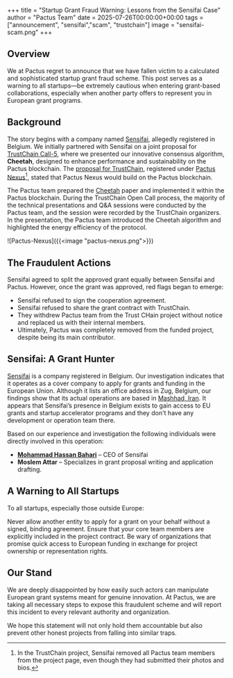 +++
title = "Startup Grant Fraud Warning: Lessons from the Sensifai Case"
author = "Pactus Team"
date = 2025-07-26T00:00:00+00:00
tags = ["announcement", "sensifai","scam", "trustchain"]
image = "sensifai-scam.png"
+++

## Overview

We at Pactus regret to announce that we have fallen victim to a calculated and sophisticated startup grant fraud scheme.
This post serves as a warning to all startups—be extremely cautious when entering grant-based collaborations,
especially when another party offers to represent you in European grant programs.

## Background

The story begins with a company named [Sensifai](https://sensifai.com/), allegedly registered in Belgium.
We initially partnered with Sensifai on a joint proposal for [TrustChain Call-5](https://trustchain.ngi.eu/open-call-5/),
where we presented our innovative consensus algorithm, **Cheetah**,
designed to enhance performance and sustainability on the Pactus blockchain.
The [proposal for TrustChain](/pdf/pactus-nexus-trustchain-proposal.pdf),
registered under [Pactus Nexus](https://trustchain.ngi.eu/pactus-nexus/)[^1],
stated that Pactus Nexus would build on the Pactus blockchain.

The Pactus team prepared the [Cheetah](/pdf/cheetah-pactus.pdf) paper and
implemented it within the Pactus blockchain.
During the TrustChain Open Call process, the majority of the technical presentations and
Q&A sessions were conducted by the Pactus team,
and the session were recorded by the TrustChain organizers.
In the presentation, the Pactus team introduced the Cheetah algorithm and
highlighted the energy efficiency of the protocol.

![Pactus-Nexus]({{<image "pactus-nexus.png">}})

## The Fraudulent Actions

Sensifai agreed to split the approved grant equally between Sensifai and Pactus.
However, once the grant was approved, red flags began to emerge:

- Sensifai refused to sign the cooperation agreement.
- Sensifai refused to share the grant contract with TrustChain.
- They withdrew Pactus team from the Trust CHain project without notice and replaced us with their internal members.
- Ultimately, Pactus was completely removed from the funded project, despite  being its main contributor.

## Sensifai: A Grant Hunter

[Sensifai](https://www.companyweb.be/en/0663875522/sensifai) is a company registered in Belgium.
Our investigation indicates that it operates as a cover company to apply
for grants and funding in the European Union.
Although it lists an office address in Zug, Belgium,
our findings show that its actual operations are based in
[Mashhad, Iran](https://www.google.com/maps/place/Mashhad).
It appears that Sensifai’s presence in Belgium exists
to gain access to EU grants and startup accelerator programs and
they don't have any development or operation team there.

Based on our experience and investigation the following individuals were directly involved in this operation:

- **[Mohammad Hassan Bahari](https://be.linkedin.com/in/mohamad-hasan-bahari-2233b629)** –
  CEO of Sensifai
- **Moslem Attar** – Specializes in grant proposal writing and application drafting.

## A Warning to All Startups

To all startups, especially those outside Europe:

Never allow another entity to apply for a grant on your behalf without a signed, binding agreement.
Ensure that your core team members are explicitly included in the project contract.
Be wary of organizations that promise quick access to
European funding in exchange for project ownership or representation rights.

## Our Stand

We are deeply disappointed by how easily such actors can manipulate European grant systems meant for genuine innovation.
At Pactus, we are taking all necessary steps to expose this fraudulent scheme and will report this incident to
every relevant authority and organization.

We hope this statement will not only hold them accountable but also prevent
other honest projects from falling into similar traps.

[^1]: In the TrustChain project, Sensifai removed all Pactus team members from the project page,
even though they had submitted their photos and bios.
